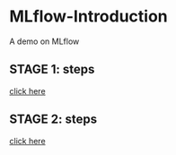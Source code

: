 # MLflow-Introduction
A demo on MLflow 


## STAGE 1: steps

[click here](docs/simple_ml_model_001_steps.md)


## STAGE 2: steps

[click here](docs/simple_ml_model_002_steps.md)